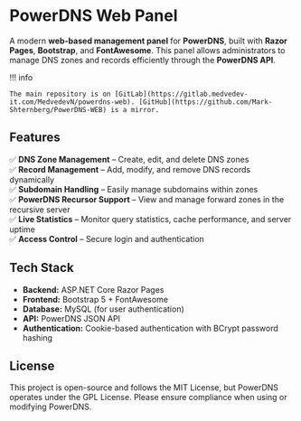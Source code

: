 ﻿# **PowerDNS Web Panel**
A modern **web-based management panel** for **PowerDNS**, built with **Razor Pages**, **Bootstrap**, and **FontAwesome**. This panel allows administrators to manage DNS zones and records efficiently through the **PowerDNS API**.

!!! info

    The main repository is on [GitLab](https://gitlab.medvedev-it.com/MedvedevN/powerdns-web). [GitHub](https://github.com/Mark-Shternberg/PowerDNS-WEB) is a mirror.

## **Features**
✅ **DNS Zone Management** – Create, edit, and delete DNS zones  
✅ **Record Management** – Add, modify, and remove DNS records dynamically  
✅ **Subdomain Handling** – Easily manage subdomains within zones  
✅ **PowerDNS Recursor Support** – View and manage forward zones in the recursive server  
✅ **Live Statistics** – Monitor query statistics, cache performance, and server uptime  
✅ **Access Control** – Secure login and authentication  

## **Tech Stack**
- **Backend:** ASP.NET Core Razor Pages  
- **Frontend:** Bootstrap 5 + FontAwesome  
- **Database:** MySQL (for user authentication)  
- **API:** PowerDNS JSON API  
- **Authentication:** Cookie-based authentication with BCrypt password hashing  

## **License**
This project is open-source and follows the MIT License, but PowerDNS operates under the GPL License. Please ensure compliance when using or modifying PowerDNS.